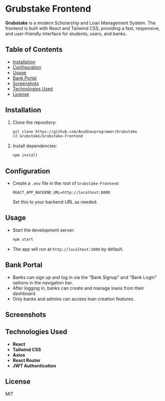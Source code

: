 # Grubstake Frontend

**Grubstake** is a modern Scholarship and Loan Management System. The frontend is built with React and Tailwind CSS, providing a fast, responsive, and user-friendly interface for students, users, and banks.

## Table of Contents
- [Installation](#installation)
- [Configuration](#configuration)
- [Usage](#usage)
- [Bank Portal](#bank-portal)
- [Screenshots](#screenshots)
- [Technologies Used](#technologies-used)
- [License](#license)

## Installation

1. Clone the repository:
   ```bash
   git clone https://github.com/Anubhavprogramer/Grubstake
   cd Grubstake/Grubstake-Frontend
   ```
2. Install dependencies:
   ```bash
   npm install
   ```

## Configuration

- Create a `.env` file in the root of `Grubstake-Frontend`:
  ```env
  REACT_APP_BACKEND_URL=http://localhost:8000
  ```
  Set this to your backend URL as needed.

## Usage

- Start the development server:
  ```bash
  npm start
  ```
- The app will run at `http://localhost:3000` by default.

## Bank Portal
- Banks can sign up and log in via the "Bank Signup" and "Bank Login" options in the navigation bar.
- After logging in, banks can create and manage loans from their dashboard.
- Only banks and admins can access loan creation features.

## Screenshots

<!-- Add screenshots here -->

## Technologies Used
- **React**
- **Tailwind CSS**
- **Axios**
- **React Router**
- **JWT Authentication**

## License
MIT

